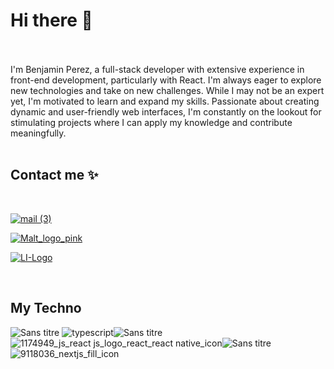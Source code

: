 # Hi there 👋

<!--
**BenPerez94/BenPerez94** is a ✨ _special_ ✨ repository because its `README.md` (this file) appears on your GitHub profile.

-->
<br><br>
I'm Benjamin Perez, a full-stack developer with extensive experience in front-end development, particularly with React. I'm always eager to explore new technologies and take on new challenges. While I may not be an expert yet, I'm motivated to learn and expand my skills. Passionate about creating dynamic and user-friendly web interfaces, I'm constantly on the lookout for stimulating projects where I can apply my knowledge and contribute meaningfully.
<br><br>

Contact me ✨
-

<br>

[![mail (3)](https://github.com/BenPerez94/BenPerez94/assets/43588198/0d124ad5-ca1e-4465-a340-a71b9d587c41)](mailto:benjamin.perez@outlook.fr?subject=[GitHub])

[![Malt_logo_pink](https://github.com/BenPerez94/BenPerez94/assets/43588198/fc16f877-2763-47d5-8f33-443eabd15426)](https://www.malt.fr/profile/benjaminperez2)

[![LI-Logo](https://github.com/BenPerez94/BenPerez94/assets/43588198/d6fdc6ca-5e7f-49d7-89e3-61117ff1a312)](https://www.linkedin.com/in/benjaminperez2/)

<br>

My Techno
-

![Sans titre](https://github.com/BenPerez94/BenPerez94/assets/43588198/ca90902e-0f4e-4d25-aebd-5fa595de6436)
![typescript](https://github.com/BenPerez94/BenPerez94/assets/43588198/0c96f268-109f-44c5-a4f4-9a76c51fbc4b)![Sans titre](https://github.com/BenPerez94/BenPerez94/assets/43588198/ca90902e-0f4e-4d25-aebd-5fa595de6436)
![1174949_js_react js_logo_react_react native_icon](https://github.com/BenPerez94/BenPerez94/assets/43588198/4d2d7358-87e4-4ab2-8120-e5c274782b41)![Sans titre](https://github.com/BenPerez94/BenPerez94/assets/43588198/ca90902e-0f4e-4d25-aebd-5fa595de6436)
![9118036_nextjs_fill_icon](https://github.com/BenPerez94/BenPerez94/assets/43588198/a77f91de-0f8c-4d2b-91e1-06ce773cc363)

